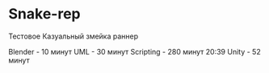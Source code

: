 # Snake-rep
 
Тестовое
Казуальный змейка раннер

Blender - 10 минут
UML - 30 минут
Scripting - 280 минут 20:39
Unity - 52 минут